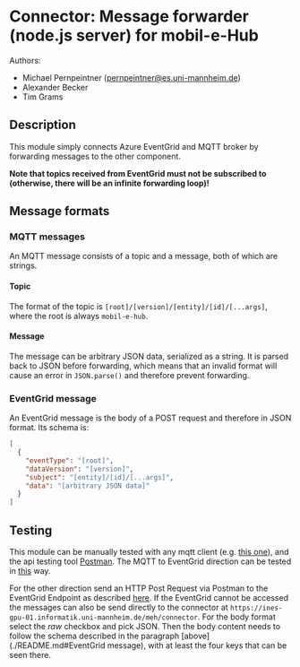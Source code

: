 # Connector: Message forwarder (node.js server) for mobil-e-Hub
Authors:
- Michael Pernpeintner (pernpeintner@es.uni-mannheim.de)
- Alexander Becker
- Tim Grams

## Description
This module simply connects Azure EventGrid and MQTT broker by forwarding messages to the other component. 

**Note that topics received from EventGrid must not be subscribed to (otherwise, there will be an infinite forwarding loop)!**

## Message formats
### MQTT messages
An MQTT message consists of a topic and a message, both of which are strings.
#### Topic
The format of the topic is `[root]/[version]/[entity]/[id]/[...args]`, where the root is always `mobil-e-hub`.

#### Message
The message can be arbitrary JSON data, serialized as a string. It is parsed back to JSON before forwarding, which means that an invalid format will cause an error in `JSON.parse()` and therefore prevent forwarding.


### EventGrid message
An EventGrid message is the body of a POST request and therefore in JSON format. Its schema is:

```json
[
  {
    "eventType": "[root]",
    "dataVersion": "[version]",
    "subject": "[entity]/[id]/[...args]",
    "data": "[arbitrary JSON data]"
  }
]
```

## Testing

This module can be manually tested with any mqtt client (e.g. [this one](http://www.hivemq.com/demos/websocket-client/)), and the api testing tool [Postman](https://www.postman.com).
The MQTT to EventGrid direction can be tested in [this](../README.md#Testing) way. 

For the other direction send an HTTP Post Request via Postman to the EventGrid Endpoint as described [here](https://social.technet.microsoft.com/wiki/contents/articles/53692.azure-eventgrid-submitting-from-postman-to-custom-topic.aspx). 
If the EventGrid cannot be accessed the messages can also be send directly to the connector at ``https://ines-gpu-01.informatik.uni-mannheim.de/meh/connector``. 
For the body format select the *raw* checkbox and pick JSON.
Then the body content needs to follow the schema described in the paragraph [above](./README.md#EventGrid message), with at least the four keys that can be seen there.
